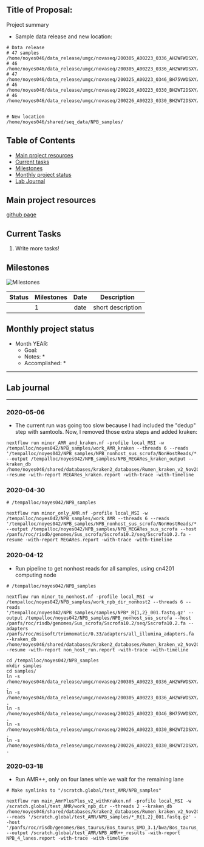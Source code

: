 Title of Proposal:
------------

Project summary
* Sample data release and new location:
```
# Data release
# 47 samples
/home/noyes046/data_release/umgc/novaseq/200305_A00223_0336_AH2WFWDSXY/Noyes_Project_011_Pool_1
# 46
/home/noyes046/data_release/umgc/novaseq/200305_A00223_0336_AH2WFWDSXY/Noyes_Project_011_Pool_5
# 47
/home/noyes046/data_release/umgc/novaseq/200325_A00223_0346_BH75VWDSXY/Noyes_Project_011_Pool_2
# 46
/home/noyes046/data_release/umgc/novaseq/200226_A00223_0330_BH2WT2DSXY/Noyes_Project_011_Pool_3
# 46
/home/noyes046/data_release/umgc/novaseq/200226_A00223_0330_BH2WT2DSXY/Noyes_Project_011_Pool_4


# New location
/home/noyes046/shared/seq_data/NPB_samples/
```



Table of Contents
-----
* [Main project resources](#main-project-resources)
* [Current tasks](#current-tasks)
* [Milestones](#milestones)
* [Monthly project status](#monthly-project-status)
* [Lab Journal](#lab-journal)

## Main project resources

[github page](https://github.com/EnriqueDoster/project_lab_notebooks)



## Current Tasks

  1. Write more tasks!
  
## Milestones

![Milestones]( "timeline")

| Status | Milestones| Date  | Description  |
| -------| ------------- |:------------:| ------------|
| | 1      | date  | short description |

    
## Monthly project status

- Month YEAR:
  * Goal: 
  * Notes:
    * 
  * Accomplished: 
    * 


***
## Lab journal
---------------------------------------------------------------------------------------------------------------

### 2020-05-06
* The current run was going too slow because I had included the "dedup" step with samtools. Now, I removed those extra steps and added kraken:
```
nextflow run minor_AMR_and_kraken.nf -profile local_MSI -w /tempalloc/noyes042/NPB_samples/work_AMR_kraken --threads 6 --reads '/tempalloc/noyes042/NPB_samples/NPB_nonhost_sus_scrofa/NonHostReads/*.non.host.R{1,2}.fastq.gz' --output /tempalloc/noyes042/NPB_samples/NPB_MEGARes_kraken_output --kraken_db /home/noyes046/shared/databases/kraken2_databases/Rumen_kraken_v2_Nov2019/ -resume -with-report MEGARes_kraken.report -with-trace -with-timeline
```

### 2020-04-30
```
# /tempalloc/noyes042/NPB_samples

nextflow run minor_only_AMR.nf -profile local_MSI -w /tempalloc/noyes042/NPB_samples/work_AMR --threads 6 --reads '/tempalloc/noyes042/NPB_samples/NPB_nonhost_sus_scrofa/NonHostReads/*.non.host.R{1,2}.fastq.gz' --output /tempalloc/noyes042/NPB_samples/NPB_MEGARes_sus_scrofa --host /panfs/roc/risdb/genomes/Sus_scrofa/Sscrofa10.2/seq/Sscrofa10.2.fa -resume -with-report MEGARes.report -with-trace -with-timeline

```




### 2020-04-12
* Run pipeline to get nonhost reads for all samples, using cn4201 computing node

```
# /tempalloc/noyes042/NPB_samples

nextflow run minor_to_nonhost.nf -profile local_MSI -w /tempalloc/noyes042/NPB_samples/work_npb_dir_nonhost2 --threads 6 --reads '/tempalloc/noyes042/NPB_samples/samples/NPB*_R{1,2}_001.fastq.gz' --output /tempalloc/noyes042/NPB_samples/NPB_nonhost_sus_scrofa --host /panfs/roc/risdb/genomes/Sus_scrofa/Sscrofa10.2/seq/Sscrofa10.2.fa --adapters /panfs/roc/msisoft/trimmomatic/0.33/adapters/all_illumina_adapters.fa --kraken_db /home/noyes046/shared/databases/kraken2_databases/Rumen_kraken_v2_Nov2019/ -resume -with-report non_host_run.report -with-trace -with-timeline

```


```
cd /tempalloc/noyes042/NPB_samples
mkdir samples
cd samples/
ln -s /home/noyes046/data_release/umgc/novaseq/200305_A00223_0336_AH2WFWDSXY/Noyes_Project_011_Pool_1/*.gz .
ln -s /home/noyes046/data_release/umgc/novaseq/200305_A00223_0336_AH2WFWDSXY/Noyes_Project_011_Pool_5/*.gz .
ln -s /home/noyes046/data_release/umgc/novaseq/200325_A00223_0346_BH75VWDSXY/Noyes_Project_011_Pool_2/*.gz .
ln -s /home/noyes046/data_release/umgc/novaseq/200226_A00223_0330_BH2WT2DSXY/Noyes_Project_011_Pool_4/*.gz .
ln -s /home/noyes046/data_release/umgc/novaseq/200226_A00223_0330_BH2WT2DSXY/Noyes_Project_011_Pool_3/*.gz .

```




### 2020-03-18
 
* Run AMR++, only on four lanes whle we wait for the remaining lane

```
# Make symlinks to "/scratch.global/test_AMR/NPB_samples"

nextflow run main_AmrPlusPlus_v2_withKraken.nf -profile local_MSI -w /scratch.global/test_AMR/work_npb_dir --threads 2 --kraken_db /home/noyes046/shared/databases/kraken2_databases/Rumen_kraken_v2_Nov2019/ --reads '/scratch.global/test_AMR/NPB_samples/*_R{1,2}_001.fastq.gz' --host '/panfs/roc/risdb/genomes/Bos_taurus/Bos_taurus_UMD_3.1/bwa/Bos_taurus_UMD_3.1.fa' --output /scratch.global/test_AMR/NPB_AMR++_results -with-report NPB_4_lanes.report -with-trace -with-timeline
```


